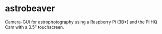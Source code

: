 # astrobeaver
Camera-GUI for astrophotography using a Raspberry Pi (3B+) and the Pi HQ Cam with a 3.5" touchscreen.

